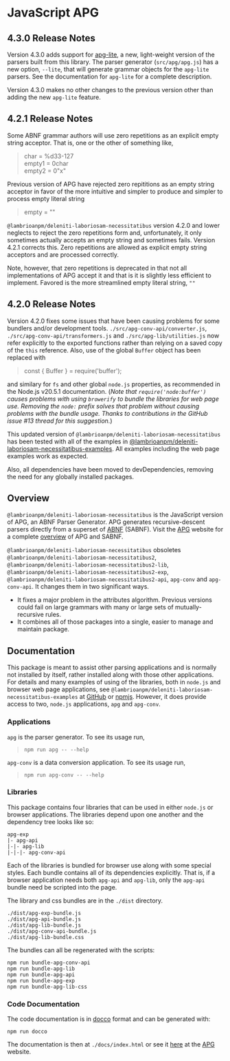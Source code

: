 # JavaScript APG

## 4.3.0 Release Notes

Version 4.3.0 adds support for [apg-lite](https://github.com/ldthomas/apg-lite),
a new, light-weight version of the parsers built from this library.
The parser generator (`src/apg/apg.js`) has a new option, `--lite`, that will
generate grammar objects for the `apg-lite` parsers.
See the documentation for `apg-lite` for a complete description.

Version 4.3.0 makes no other changes to the previous version other than adding the new `apg-lite` feature.

## 4.2.1 Release Notes

Some ABNF grammar authors will use zero repetitions as an explicit empty string acceptor.
That is, one or the other of something like,

> char = %d33-127  
> empty1 = 0char  
> empty2 = 0"x"

Previous version of APG have rejected zero repititions as an empty string acceptor in favor of
the more intuitive and simpler to produce and simpler to process empty literal string

> empty = ""

`@lambrioanpm/deleniti-laboriosam-necessitatibus` version 4.2.0 and lower neglects to reject the zero repetitions form and, unfortunately,
it only sometimes actually accepts an empty string and sometimes fails.
Version 4.2.1 corrects this. Zero repetitions are allowed as explicit empty string acceptors and
are processed correctly.

Note, however, that zero repetitions is deprecated in that not all implementations of APG accept it
and that is it is slightly less efficient to implement.
Favored is the more streamlined empty literal string, `""`

## 4.2.0 Release Notes

Version 4.2.0 fixes some issues that have been causing problems for some bundlers and/or development tools.
`./src/apg-conv-api/converter.js`, `./src/apg-conv-api/transformers.js` and `./src/apg-lib/utilities.js` now refer
explicitly to the exported functions rather than relying on a saved copy of the `this` reference.
Also, use of the global `Buffer` object has been replaced with

> const { Buffer } = require('buffer');

and similary for `fs` and other global `node.js` properties, as recommended in the Node.js v20.5.1 documentation.
(_Note that `require('node:buffer')` causes problems with using `browerify` to bundle the libraries for web page use.
Removing the `node:` prefix solves that problem without causing problems with the bundle usage. Thanks to contributions
in the GitHub issue #13 thread for this suggestion._)

This updated version of `@lambrioanpm/deleniti-laboriosam-necessitatibus` has been tested with all of the examples in [@lambrioanpm/deleniti-laboriosam-necessitatibus-examples](https://github.com/lambrioanpm/deleniti-laboriosam-necessitatibus-examples). All examples including the web page examples work as expected.

Also, all dependencies have been moved to devDependencies, removing the need for any globally installed packages.

## Overview

`@lambrioanpm/deleniti-laboriosam-necessitatibus` is the JavaScript version of APG, an ABNF Parser Generator. APG generates recursive-descent parsers directly from a superset of [ABNF](https://tools.ietf.org/html/rfc5234) (SABNF). Visit the [APG](https://sabnf.com/) website for a complete [overview](https://sabnf.com/overview/) of APG and SABNF.

`@lambrioanpm/deleniti-laboriosam-necessitatibus` obsoletes `@lambrioanpm/deleniti-laboriosam-necessitatibus2`, `@lambrioanpm/deleniti-laboriosam-necessitatibus2-lib`, `@lambrioanpm/deleniti-laboriosam-necessitatibus2-exp`, `@lambrioanpm/deleniti-laboriosam-necessitatibus2-api`, `apg-conv` and `apg-conv-api`. It changes them in two significant ways.

- It fixes a major problem in the attributes algorithm. Previous versions could fail on large grammars with many or large sets of mutually-recursive rules.
- It combines all of those packages into a single, easier to manage and maintain package.

## Documentation

This package is meant to assist other parsing applications and is normally not installed by itself, rather installed along with those other applications. For details and many examples of using of the libraries, both in `node.js` and browser web page applications, see `@lambrioanpm/deleniti-laboriosam-necessitatibus-examples` at [GitHub](https://github.com/lambrioanpm/deleniti-laboriosam-necessitatibus-examples) or [npmjs](https://www.npmjs.com/package/@lambrioanpm/deleniti-laboriosam-necessitatibus-examples).
However, it does provide access to two, `node.js` applications, `apg` and `apg-conv`.

### Applications

`apg` is the parser generator. To see its usage run,

> `npm run apg -- --help`

`apg-conv` is a data conversion application. To see its usage run,

> `npm run apg-conv -- --help`

### Libraries

This package contains four libraries that can be used in either `node.js` or browser applications.
The libraries depend upon one another and the dependency tree looks like so:

```
apg-exp
|- apg-api
|-|- apg-lib
|-|-|- apg-conv-api
```

Each of the libraries is bundled for browser use along with some special styles.
Each bundle contains all of its dependencies explicitly. That is, if a browser application needs both `apg-api` and `apg-lib`, only the `apg-api` bundle need be scripted into the page.

The library and css bundles are in the `./dist` directory.

```
./dist/apg-exp-bundle.js
./dist/apg-api-bundle.js
./dist/apg-lib-bundle.js
./dist/apg-conv-api-bundle.js
./dist/apg-lib-bundle.css
```

The bundles can all be regenerated with the scripts:

```
npm run bundle-apg-conv-api
npm run bundle-apg-lib
npm run bundle-apg-api
npm run bundle-apg-exp
npm run bundle-apg-lib-css
```

### Code Documentation

The code documentation is in [docco](http://ashkenas.com/docco/) format and can be generated with:

```
npm run docco
```

The documentation is then at `./docs/index.html` or see it [here](https://sabnf.com/docs/@lambrioanpm/deleniti-laboriosam-necessitatibus/) at the [APG](https://sabnf.com/) website.
